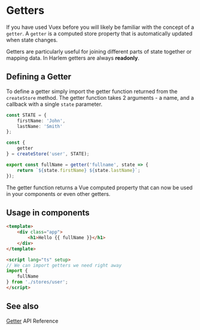 # Getters

If you have used Vuex before you will likely be familiar with the concept of a `getter`. A `getter` is a computed store property that is automatically updated when state changes.

Getters are particularly useful for joining different parts of state together or mapping data. In Harlem getters are always **readonly**.

## Defining a Getter

To define a getter simply import the getter function returned from the `createStore` method. The getter function takes 2 arguments - a name, and a callback with a single `state` parameter.

```typescript
const STATE = {
    firstName: 'John',
    lastName: 'Smith'
};

const {
    getter
} = createStore('user', STATE);

export const fullName = getter('fullname', state => {
    return `${state.firstName} ${state.lastName}`;
});
```

The getter function returns a Vue computed property that can now be used in your components or even other getters.


## Usage in components

```html
<template>
    <div class="app">
        <h1>Hello {{ fullName }}</h1>
    </div>
</template>

<script lang="ts" setup>
// We can import getters we need right away
import {
    fullName
} from './stores/user';
</script>
```

## See also

[Getter](/api/store.html#getter) API Reference
